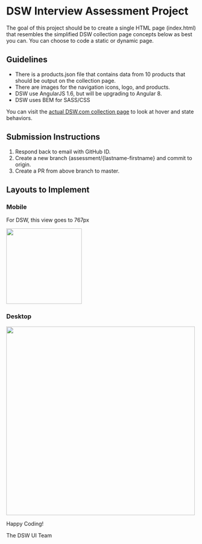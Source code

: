 # DSW Interview Assessment Project
The goal of this project should be to create a single HTML page (index.html) that resembles the simplified DSW collection page concepts below as best you can.  You can choose to code a static or dynamic page.

<h2>Guidelines</h2>
<ul>
  <li>There is a products.json file that contains data from 10 products that should be output on the collection page.</li>
  <li>There are images for the navigation icons, logo, and products.</li>
  <li>DSW use AngularJS 1.6, but will be upgrading to Angular 8.</li>
  <li>DSW uses BEM for SASS/CSS</li>
</ul>

You can visit the <a href="https://www.dsw.com/en/us/category/mens-oxfords/N-1z141hwZ1z128urZ1z141ju?No=0" target="_blank">actual DSW.com collection page</a> to look at hover and state behaviors.

<h2>Submission Instructions</h2>
<ol>
  <li>Respond back to email with GitHub ID.</li>
  <li>Create a new branch (assessment/{lastname-firstname} and commit to origin.</li>
  <li>Create a PR from above branch to master.</li>
</ol>

<h2>Layouts to Implement</h2>
<div>
  <h3>Mobile</h3>
  <p>For DSW, this view goes to 767px</p>
  <p><img src="collection-page-mobile.png" width="200" /></p>
</div>
<div>
    <h3>Desktop</h3>
   <p><img src="collection-page-desktop.png" width="500"/></p>
</div>


Happy Coding!

The DSW UI Team
